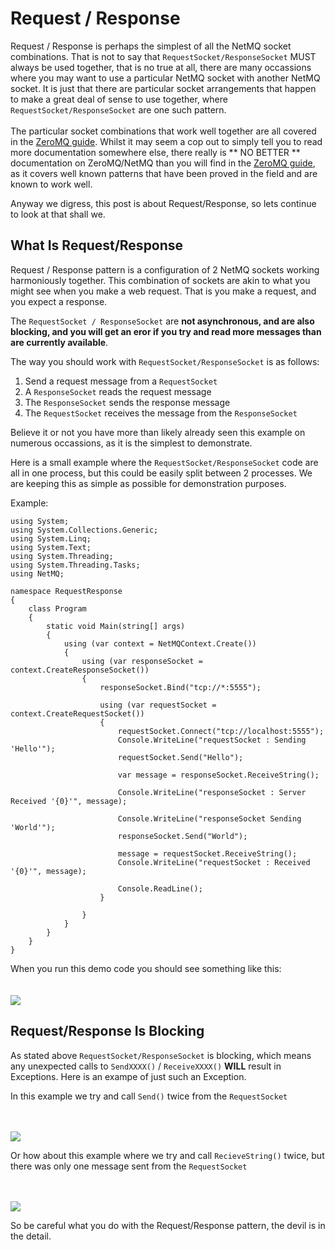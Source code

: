 Request / Response
=====

Request / Response is perhaps the simplest of all the NetMQ socket combinations. That is not to say that <code>RequestSocket/ResponseSocket</code> MUST always be used together, that
is no true at all, there are many occassions where you may want to use a particular NetMQ socket with another NetMQ socket. It is just that there are particular
socket arrangements that happen to make a great deal of sense to use together, where <code>RequestSocket/ResponseSocket</code> are one such pattern.
<br/>
<br/>
The particular socket combinations that work well together are all covered in the <a href="http://zguide.zeromq.org/page:all" target="_blank">ZeroMQ guide</a>. Whilst it may seem a cop out to simply tell you to read more documentation somewhere else, there really is ** NO BETTER ** documentation on ZeroMQ/NetMQ than you will find in the <a href="http://zguide.zeromq.org/page:all" target="_blank">ZeroMQ guide</a>, as it covers well known
patterns that have been proved in the field and are known to work well. 

Anyway we digress, this post is about Request/Response, so lets continue to look at that shall we.




## What Is Request/Response

Request / Response pattern is a configuration of 2 NetMQ sockets working harmoniously together. This combination of sockets are akin to what you might see when you
make a web request. That is you make a request, and you expect a response.

The <code>RequestSocket / ResponseSocket</code> are **not asynchronous, and are also blocking, and you will get an eror if you try and read more messages than are currently available**. 

The way you should work with <code>RequestSocket/ResponseSocket</code> is as follows:

1. Send a request message from a <code>RequestSocket</code>
2. A <code>ResponseSocket</code> reads the request message
3. The <code>ResponseSocket</code> sends the response message
4. The <code>RequestSocket</code> receives the message from the <code>ResponseSocket</code>

Believe it or not you have more than likely already seen this example on numerous occassions, as it is the simplest to demonstrate.

Here is a small example where the <code>RequestSocket/ResponseSocket</code> code are all in one process, but this could be easily split between 2 processes. We are keeping this as simple
as possible for demonstration purposes.

Example:

    using System;
    using System.Collections.Generic;
    using System.Linq;
    using System.Text;
    using System.Threading;
    using System.Threading.Tasks;
    using NetMQ;

    namespace RequestResponse
    {
        class Program
        {
            static void Main(string[] args)
            {
                using (var context = NetMQContext.Create())
                {
                    using (var responseSocket = context.CreateResponseSocket())
                    {
                        responseSocket.Bind("tcp://*:5555");

                        using (var requestSocket = context.CreateRequestSocket())
                        {
                            requestSocket.Connect("tcp://localhost:5555");
                            Console.WriteLine("requestSocket : Sending 'Hello'");
                            requestSocket.Send("Hello");

                            var message = responseSocket.ReceiveString();

                            Console.WriteLine("responseSocket : Server Received '{0}'", message);

                            Console.WriteLine("responseSocket Sending 'World'");
                            responseSocket.Send("World");

                            message = requestSocket.ReceiveString();
                            Console.WriteLine("requestSocket : Received '{0}'", message);

                            Console.ReadLine();
                        }

                    }
                }
            }
        }
    }


When you run this demo code you should see something like this:
<br/>
<br/>
<br/>
<img src="https://raw.githubusercontent.com/zeromq/netmq/master/docs/Images/RequestResponse.png"/>





## Request/Response Is Blocking

As stated above <code>RequestSocket/ResponseSocket</code> is blocking, which means any unexpected calls to <code>SendXXXX()</code> / <code>ReceiveXXXX()</code> **WILL** result in Exceptions. Here is an exampe of just such an Exception.

In this example we try and call <code>Send()</code> twice from the <code>RequestSocket</code>

<br/>
<br/>
<img src="https://raw.githubusercontent.com/zeromq/netmq/master/docs/Images/RequestResponse2Sends.png"/>




Or how about this example where we try and call <code>RecieveString()</code> twice, but there was only one message sent from the <code>RequestSocket</code>


<br/>
<br/>
<img src="https://raw.githubusercontent.com/zeromq/netmq/master/docs/Images/RequestResponse2Receives.png"/>


So be careful what you do with the Request/Response pattern, the devil is in the detail.

